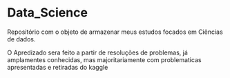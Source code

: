 # Data_Science
Repositório com o objeto de armazenar meus estudos focados em Ciências de dados.

O Apredizado sera feito a partir de resoluções de problemas, já amplamentes conhecidas, mas 
majoritariamente com problematicas apresentadas e retiradas do kaggle 
